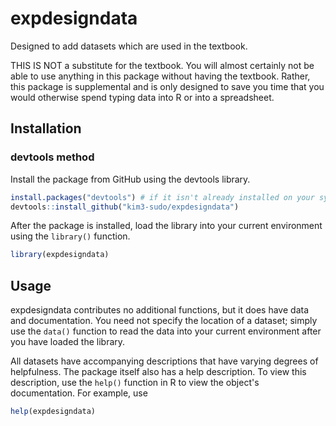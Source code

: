 # expdesigndata

Designed to add datasets which are used in the textbook.

THIS IS NOT a substitute for the textbook. You will almost certainly not be able to use anything in this package without having the textbook. Rather, this package is supplemental and is only designed to save you time that you would otherwise spend typing data into R or into a spreadsheet.

## Installation

### devtools method

Install the package from GitHub using the devtools library.

```R
install.packages("devtools") # if it isn't already installed on your system
devtools::install_github("kim3-sudo/expdesigndata")
```

After the package is installed, load the library into your current environment using the `library()` function.

```R
library(expdesigndata)
```

## Usage

expdesigndata contributes no additional functions, but it does have data and documentation. You need not specify the location of a dataset; simply use the `data()` function to read the data into your current environment after you have loaded the library.

All datasets have accompanying descriptions that have varying degrees of helpfulness. The package itself also has a help description. To view this description, use the `help()` function in R to view the object's documentation. For example, use

```R
help(expdesigndata)
```
